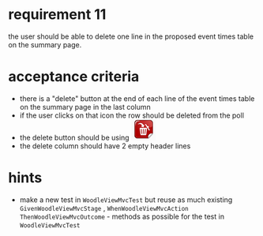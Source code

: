 # requirement 11
the user should be able to delete one line in the proposed event times table on the summary page. 
# acceptance criteria
* there is a "delete" button at the end of each line of the event times table on the summary page in the last column
* if the user clicks on that icon the row should be deleted from the poll 
* the delete button should be using ![this icon ](trashcan.png) 
* the delete column should have 2 empty header lines
# hints
* make a new test in `WoodleViewMvcTest` but reuse as much existing `GivenWoodleViewMvcStage` , `WhenWoodleViewMvcAction` `ThenWoodleViewMvcOutcome` - methods as possible for the test in `WoodleViewMvcTest`
